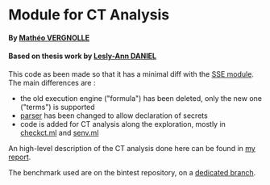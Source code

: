 # Module for CT Analysis

#### By [Mathéo VERGNOLLE](mailto:matheo.vergnolle@polytechnique.edu)
#### Based on thesis work by [Lesly-Ann DANIEL](https://leslyann-daniel.fr/)

This code as been made so that it has a minimal diff with the [SSE module](../sse/). The main differences are :
- the old execution engine ("formula") has been deleted, only the new one ("terms") is supported
- [parser](./script_parser.mly) has been changed to allow declaration of secrets
- code is added for CT analysis along the exploration, mostly in [checkct.ml](./checkct.ml) and [senv.ml](./term/senv.ml)

An high-level description of the CT analysis done here can be found in [my report](https://git.frama-c.com/vergnolle/rapportsoutenance).

The benchmark used are on the bintest repository, on a [dedicated branch](https://git.frama-c.com/binary/bintests/-/tree/matheo/checkct-tests).

